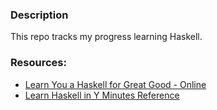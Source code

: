 ### Description

This repo tracks my progress learning Haskell.

### Resources:

- [Learn You a Haskell for Great Good - Online](http://learnyouahaskell.com/chapters)
- [Learn Haskell in Y Minutes Reference](http://learnxinyminutes.com/docs/haskell/)
